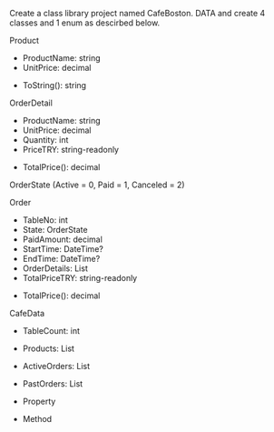 Create a class library project named CafeBoston.
DATA and create 4 classes and 1 enum as descirbed below.



Product
* ProductName: string
* UnitPrice: decimal
- ToString(): string

OrderDetail
* ProductName: string
* UnitPrice: decimal
* Quantity: int
* PriceTRY: string-readonly
- TotalPrice(): decimal

OrderState (Active = 0, Paid = 1, Canceled = 2)

Order
* TableNo: int
* State: OrderState
* PaidAmount: decimal
* StartTime: DateTime?
* EndTime: DateTime?
* OrderDetails: List<OrderDetail>
* TotalPriceTRY: string-readonly
- TotalPrice(): decimal

CafeData
* TableCount: int
* Products: List<Product>
* ActiveOrders: List<Order>
* PastOrders: List<Order>


* Property
- Method